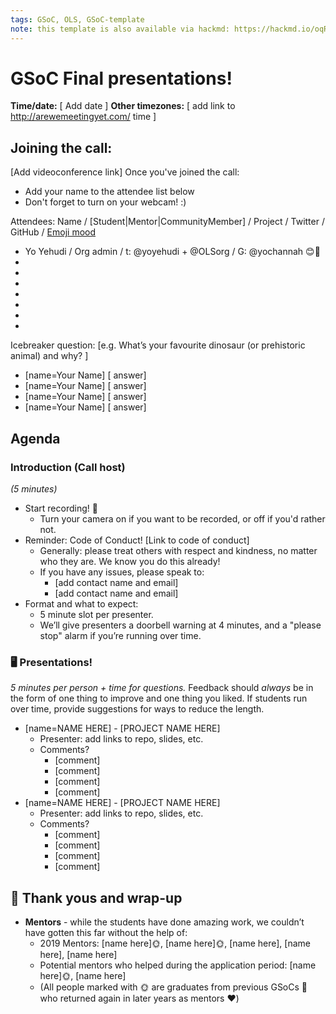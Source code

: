 ```yaml
---
tags: GSoC, OLS, GSoC-template
note: this template is also available via hackmd: https://hackmd.io/oqRnkfsaRVmOqhzkTRasBg?edit
---
```


# GSoC Final presentations! 

**Time/date:** [ Add date ]
**Other timezones:** [ add link to http://arewemeetingyet.com/ time ]

## Joining the call: 
[Add videoconference link] 
Once you've joined the call:
- Add your name to the attendee list below 
- Don't forget to turn on your webcam! :) 
    

Attendees: Name / [Student|Mentor|CommunityMember] / Project / Twitter / GitHub / [Emoji mood](https://emojipedia.org/)
- Yo Yehudi / Org admin / t: @yoyehudi + @OLSorg / G: @yochannah 😊🎉
- 
- 
- 
- 
- 
- 
-  

Icebreaker question: [e.g. What’s your favourite dinosaur (or prehistoric animal) and why? ]
- [name=Your Name] [ answer]
- [name=Your Name] [ answer]
- [name=Your Name] [ answer]
- [name=Your Name] [ answer]

## Agenda

### Introduction (Call host)
_(5 minutes)_
 - Start recording! 🎥
     - Turn your camera on if you want to be recorded, or off if you'd rather not. 
 - Reminder: Code of Conduct! [Link to code of conduct]
      - Generally: please treat others with respect and kindness, no matter who they are. We know you do this already! 
      - If you have any issues, please speak to:
        - [add contact name and email]
        - [add contact name and email]
- Format and what to expect:
    - 5 minute slot per presenter. 
    - We’ll give presenters a doorbell warning at 4 minutes, and a "please stop" alarm if you’re running over time. 

### 🖥 Presentations! 
_5 minutes per person + time for questions._
Feedback should *always* be in the form of one thing to improve and one thing you liked. If students run over time, provide suggestions for ways to reduce the length. 

- [name=NAME HERE] - [PROJECT NAME HERE]
    - Presenter: add links to repo, slides, etc.
    - Comments?
        - [comment]
        - [comment]
        - [comment]
        - [comment]
- [name=NAME HERE] - [PROJECT NAME HERE]
    - Presenter: add links to repo, slides, etc.
    - Comments?
        - [comment]
        - [comment]
        - [comment]
        - [comment]

## :rose: Thank yous and wrap-up

- **Mentors** - while the students have done amazing work, we couldn’t have gotten this far without the help of:
    - 2019 Mentors: [name here]🌞, [name here]🌞, [name here], [name here], [name here]
    - Potential mentors who helped during the application period: [name here]🌞, [name here]
    - (All people marked with 🌞 are graduates from previous GSoCs 🎉 who returned again in later years as mentors :heart:)

